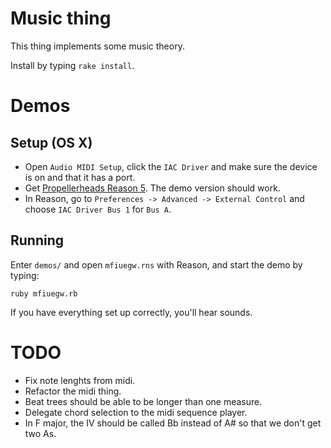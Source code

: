 # Music thing

This thing implements some music theory.

Install by typing `rake install`.

# Demos

## Setup (OS X)

* Open `Audio MIDI Setup`, click the `IAC Driver` and make sure the device is on and that it has a port.
* Get [Propellerheads Reason 5](http://www.propellerheads.se/products/reason/). The demo version should work.
* In Reason, go to `Preferences -> Advanced -> External Control` and choose `IAC Driver Bus 1` for `Bus A`.

## Running

Enter `demos/` and open `mfiuegw.rns` with Reason, and start the demo by typing:

    ruby mfiuegw.rb

If you have everything set up correctly, you'll hear sounds.

# TODO

* Fix note lenghts from midi.
* Refactor the midi thing.
* Beat trees should be able to be longer than one measure.
* Delegate chord selection to the midi sequence player.
* In F major, the IV should be called Bb instead of A# so that we don't get two As.
